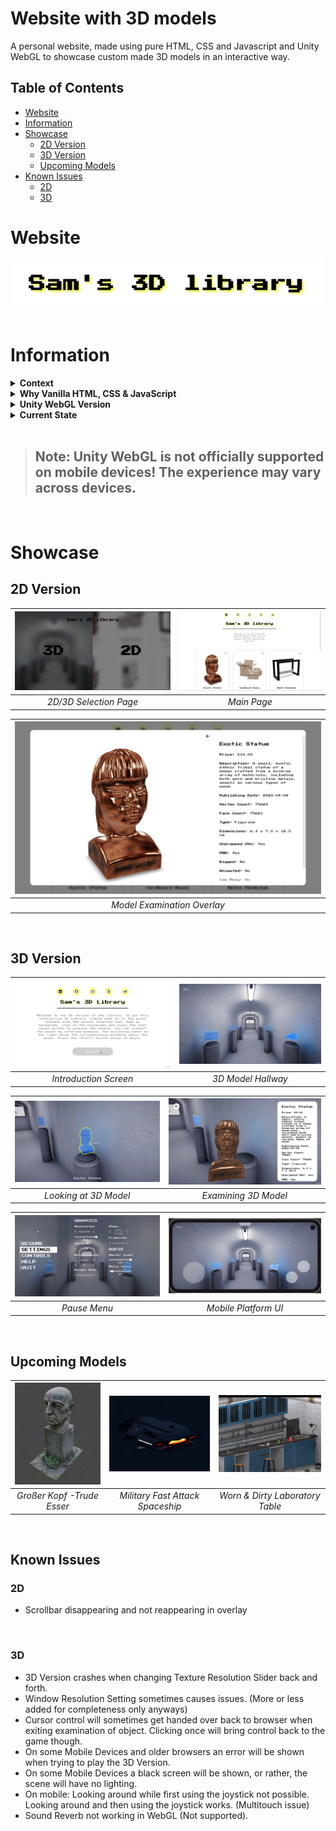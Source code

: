 # Website with 3D models
A personal website, made using pure HTML, CSS and Javascript and Unity WebGL to showcase custom made 3D models in an interactive way.

## Table of Contents
- [Website](#Website)
- [Information](#Information)
- [Showcase](#Showcase)
    - [2D Version](#2D-Version)
    - [3D Version](#3D-Version)
    - [Upcoming Models](#Upcoming-Models)
- [Known Issues](#Known-Issues)
    - [2D](#2D)
    - [3D](#3D)


# Website
<div align="center">
  <a href="https://sams3dlibrary.live/">
    <img src="Showcase-Files/Images/Sams-3D-Library-Intro-Logo.png" alt="Sam's 3D Library" title="Click to enter Sam's 3D Library!">
  </a>
</div>

<br>

# Information

<details>
  <summary><b>Context</b></summary>
  <br>
This project started in summer 2022 after I had finished two projects for university pertaining to 3D modeling with Blender. I wanted to have my own little place on the web where I could showcase some of the 3D models that I had created for these projects, to ensure that they wouldn't just sit on a hard drive somewhere, never to be seen again. 3D models take a lot of time to create; so in my opinion, they deserve all the attention they can get.
  <br/>
  <br/>
</details>

<details>
  <summary><b>Why Vanilla HTML, CSS & JavaScript</b></summary>
  <br/>
Initially, I began with just a regular 2D website, which started out as part of some coursework on HTML and CSS. I thought about reworking the website, making heavier use of frameworks such as Bootstrap or others, but deliberately opted not to, in order to get a clearer grasp of HTML, CSS, and JavaScript, which would benefit me more in the longterm. <i>I believe it is important to get hands-on experience with any new language first, before efficient use of the frameworks and technologies that build on them can be made.</i>
  <br/>
  <br/>
</details>

<details>
  <summary><b>Unity WebGL Version</b></summary>
  <br/>
During the making of the 2D website, I had the idea of also creating an interactive WebGL version of the website in Unity. I have always been interested in game development, which is why I initially picked up 3D modeling in the first place some three to four years ago. I felt like adding a Unity WebGL version of the 3D library was simply the natural next step. The 3D Version also has mobile support. It will automatically detect if you are on a mobile device and enable a mobile UI letting you play using an onscreen joystick and buttons. <b>The 3D Version Unity Project project can be downloaded <a href="https://1drv.ms/f/s!AoSv6FFo-Lzghu5nlYwWkQcQLO_zBw?e=tdPvvu">here</a>.</b>
  <br/>
  <br/>
</details>

<details>
  <summary><b>Current State</b></summary>
  <br/>
Currently, six 3D models are displayed on the website, all of which can be downloaded/purchased on CGTrader and TurboSquid (or ripped from the files of this repository if you're smart). More 3D models will be uploaded further down the line, some of which can be seen under <a href="#Upcoming-Models">Upcoming Models</a>. I highly appreciate any visits to the <a href="https://sams3dlibrary.live/">Website</a>.
  <br/>
  <br/>
</details>

<br/>

> ## **Note: Unity WebGL is not officially supported on mobile devices! The experience may vary across devices.**

<br/>

# Showcase

## 2D Version

| ![2D/3D Selection Page](Showcase-Files/Images/Sams-3D-Library-2D-Showcase-1.png) | ![Main Page](Showcase-Files/Images/Sams-3D-Library-2D-Showcase-2.png) |
|:---:|:---:|
| *2D/3D Selection Page* | *Main Page* |

| ![Model Inspection Overlay](Showcase-Files/Images/Sams-3D-Library-2D-Showcase-3.png) |
|:---:|
| *Model Examination Overlay* |

<br/>

## 3D Version

| ![Introduction Screen](Showcase-Files/Images/Sams-3D-Library-3D-Showcase-1.png) | ![3D Model Hallway](Showcase-Files/Images/Sams-3D-Library-3D-Showcase-2.png) |
|:---:|:---:|
| *Introduction Screen* | *3D Model Hallway* |

| ![Looking at 3D Model](Showcase-Files/Images/Sams-3D-Library-3D-Showcase-3.png) | ![Examining 3D Model](Showcase-Files/Images/Sams-3D-Library-3D-Showcase-4.png) |
|:---:|:---:|
| *Looking at 3D Model* | *Examining 3D Model* |

| ![Pause Menu](Showcase-Files/Images/Sams-3D-Library-3D-Showcase-5.png) | ![Mobile Platform UI](Showcase-Files/Images/Sams-3D-Library-3D-Showcase-6.png) |
|:---:|:---:|
| *Pause Menu* | *Mobile Platform UI* |

<br/>

## Upcoming Models

| ![Großer Kopf](Showcase-Files/Images/Sams-3D-Library-Upcoming-Model-1.png) | ![Military Fast Attack Spaceship](Showcase-Files/Images/Sams-3D-Library-Upcoming-Model-2.png) | ![Worn/Dirty Laboratory Table](Showcase-Files/Images/Sams-3D-Library-Upcoming-Model-3.png) |
|:---:|:---:|:---:|
| *Großer Kopf -Trude Esser* | *Military Fast Attack Spaceship* | *Worn & Dirty Laboratory Table* |

<br/>

## Known Issues
### 2D
* Scrollbar disappearing and not reappearing in overlay

<br/>

### 3D
* 3D Version crashes when changing Texture Resolution Slider back and forth.
* Window Resolution Setting sometimes causes issues. (More or less added for completeness only anyways)
* Cursor control will sometimes get handed over back to browser when exiting examination of object. Clicking once will bring control back to the game though.
* On some Mobile Devices and older browsers an error will be shown when trying to play the 3D Version.
* On some Mobile Devices a black screen will be shown, or rather, the scene will have no lighting.
* On mobile: Looking around while first using the joystick not possible. Looking around and then using the joystick works. (Multitouch issue)
* Sound Reverb not working in WebGL (Not supported).

<br/>

